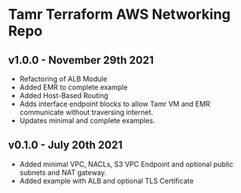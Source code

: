 # Tamr Terraform AWS Networking Repo
## v1.0.0 - November 29th 2021
* Refactoring of ALB Module
* Added EMR to complete example
* Added Host-Based Routing
* Adds interface endpoint blocks to allow Tamr VM and EMR communicate without traversing internet.
* Updates minimal and complete examples.

## v0.1.0 - July 20th 2021
* Added minimal VPC, NACLs, S3 VPC Endpoint and optional public subnets and NAT gateway.
* Added example with ALB and optional TLS Certificate
